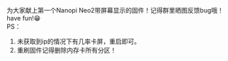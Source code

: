 ﻿为大家献上第一个Nanopi Neo2带屏幕显示的固件！记得群里晒图反馈bug哦！have fun!😁  
PS：  
1. 未获取到ip的情况下有几率卡屏，重启即可。  
2. 重刷固件记得删除内存卡所有分区！  